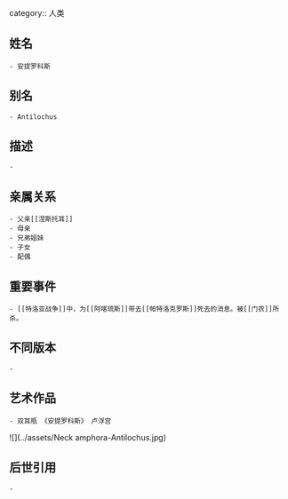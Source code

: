 category:: 人类
## 姓名
	- 安提罗科斯
## 别名
	- Antilochus
## 描述
	-
## 亲属关系
	- 父亲[[涅斯托耳]]
	- 母亲
	- 兄弟姐妹
	- 子女
	- 配偶
## 重要事件
	- [[特洛亚战争]]中，为[[阿喀琉斯]]带去[[帕特洛克罗斯]]死去的消息。被[[门农]]所杀。
## 不同版本
	-
## 艺术作品
	- 双耳瓶 《安提罗科斯》 卢浮宫
 ![](../assets/Neck amphora-Antilochus.jpg)
## 后世引用
	-
